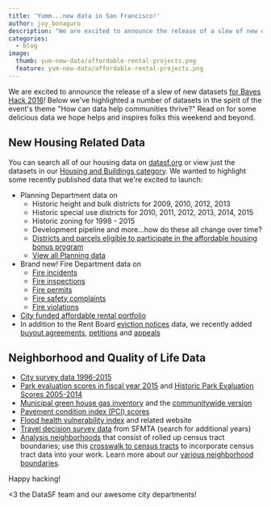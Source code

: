 ```yaml
---
title: 'Yumm...new data in San Francisco!'
author: joy_bonaguro
description: "We are excited to announce the release of a slew of new datasets for Bayes Hack 2016! In this post, we've highlighted a number of datasets in the spirit of the event's theme \"How can data help communities thrive?\""
categories:
  - blog
image:
  thumb: yum-new-data/affordable-rental-projects.png
  feature: yum-new-data/affordable-rental-projects.png
---
```



We are excited to announce the release of a slew of new datasets [for Bayes Hack 2016](http://bayeshack.org/housing-and-urban-development.html)! Below we've highlighted a number of datasets in the spirit of the event's theme "How can data help communities thrive?" Read on for some delicious data we hope helps and inspires folks this weekend and beyond.

## New Housing Related Data

You can search all of our housing data on [datasf.org](http://datasf.org/) or view just the datasets in our [Housing and Buildings category](https://data.sfgov.org/data?category=Housing%20and%20Buildings). We wanted to highlight some recently published data that we're excited to launch:

* Planning Department data on
  * Historic height and bulk districts for 2009, 2010, 2012, 2013
  * Historic special use districts for 2010, 2011, 2012, 2013, 2014, 2015
  * Historic zoning for 1998 - 2015
  * Development pipeline and more…how do these all change over time?
  * [Districts and parcels eligible to participate in the affordable housing bonus program](https://data.sfgov.org/Geographic-Locations-and-Boundaries/Affordable-Housing-Bonus-Program-Zoning-Districts-/hxy5-cgnc)
  * [View all Planning data](https://data.sfgov.org/data?dept=Planning)
* Brand new! Fire Department data on
  * [Fire incidents](https://data.sfgov.org/Public-Safety/Fire-Incidents/wr8u-xric)
  * [Fire inspections](https://data.sfgov.org/Housing-and-Buildings/Fire-Inspections/wb4c-6hwj)
  * [Fire permits](https://data.sfgov.org/Public-Safety/Fire-Permits/893e-xam6)
  * [Fire safety complaints](https://data.sfgov.org/Housing-and-Buildings/Fire-Safety-Complaints/2wsq-7wmv)
  * [Fire violations](https://data.sfgov.org/Housing-and-Buildings/Fire-Violations/4zuq-2cbe)
* [City funded affordable rental portfolio](http://data.sfgov.org/d/9rdx-httc)
* In addition to the Rent Board [eviction notices](http://data.sfgov.org/d/cne3-h93g) data, we recently added [buyout agreements](https://data.sfgov.org/Housing-and-Buildings/Buyout-agreements/wmam-7g8d), [petitions](https://data.sfgov.org/Housing-and-Buildings/Petitions-to-the-Rent-Board/6swy-cmkq) and [appeals](https://data.sfgov.org/Housing-and-Buildings/Appeals-to-the-Rent-Board/w2ze-eag5)


## Neighborhood and Quality of Life Data

* [City survey data 1996-2015](https://data.sfgov.org/City-Management-and-Ethics/San-Francisco-City-Survey-Data-1996-2015/89tc-4uwi)
* [Park evaluation scores in fiscal year 2015](https://data.sfgov.org/Culture-and-Recreation/Park-Evaluation-Scores-starting-Fiscal-Year-2015/r33y-seqv) and [Historic Park Evaluation Scores 2005-2014](https://data.sfgov.org/Culture-and-Recreation/Park-Scores-2005-2014/fjq8-r8ws)
* [Municipal green house gas inventory](https://data.sfgov.org/Energy-and-Environment/San-Francisco-Municipal-Greenhouse-Gas-Inventory/pxac-sadh) and the [communitywide version](http://data.sfgov.org/d/btm4-e4ak)
* [Pavement condition index (PCI) scores](https://data.sfgov.org/City-Infrastructure/Paving-PCI-Scores-Historical-Data/78va-8dhi)
* [Flood health vulnerability index](http://data.sfgov.org/d/cne3-h93g) and related website
* [Travel decision survey data](https://data.sfgov.org/Transportation/Travel-Decision-Survey-Data-2014/v3h7-53cb) from SFMTA (search for additional years)
* [Analysis neighborhoods](http://data.sfgov.org/d/p5b7-5n3h) that consist of rolled up census tract boundaries; use this [crosswalk to census tracts](http://data.sfgov.org/d/bwbp-wk3r) to incorporate census tract data into your work. Learn more about our [various neighborhood boundaries](https://datasf.gitbooks.io/draft-publishing-standards/content/boundaries/neighborhoods.html).


Happy hacking!

&lt;3 the DataSF team and our awesome city departments!